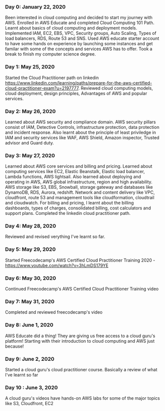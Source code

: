 ### Day 0: January 22, 2020
Been interested in cloud computing and decided to start my journey with AWS. Enrolled in AWS Educate and completed Cloud Computing 101 Path. Learnt about basics of cloud computing and deployment models. Implemented IAM, EC2, EBS, VPC, Security groups, Auto Scaling, Types of load balancers, RDS, Route 53 and SNS.  Used AWS educate starter account to have some hands on experience by launching some instances and get familar with some of the concepts and services AWS has to offer. 
Took a break to finish my computer science degree.

### Day 1: May 25, 2020
Started the Cloud Practitioner path on linkedin https://www.linkedin.com/learning/paths/prepare-for-the-aws-certified-cloud-practitioner-exam?u=2197777. Reviewed cloud computing models, cloud deployment, design principles, Advantages of AWS and popular services.

### Day 2: May 26, 2020
Learned about AWS security and compliance domain. AWS security pillars consist of IAM, Detective Controls, infrastructure protection, data protection and incident response. Also learnt about the principle of least priviledge in IAM and security services like WAF, AWS Shield, Amazon inspector, Trusted advisor and Guard duty.

### Day 3: May 27, 2020
Learned about AWS core services and billing and pricing. Learned about computing services like EC2, Elastic Beanstalk, Elastic load balancer, Lambda functions, AWS lightsail. Also learned about deploying and operating in AWS, AWS global infrastructure, region and high availability. AWS storage like S3, EBS, Snowball, storage gateway and databases like DynamoDB, RDS, Aurora, redshift. Network and content delivery like VPC, cloudfront, route 53 and management tools like cloudformation, cloudtrail and cloudwatch. For billing and pricing, I learnt about the billing dashboards, types of charges, consolidated billing, cost calculators and support plans. Completed the linkedin cloud practitioner path.

### Day 4: May 28, 2020
Reviewed and revised verything I've learnt so far.

### Day 5: May 29, 2020
Started Freecodecamp's AWS Certified Cloud Practitioner Training 2020 - https://www.youtube.com/watch?v=3hLmDS179YE

### Day 6: May 30, 2020
Continued Freecodecamp's AWS Certified Cloud Practitioner Training video

### Day 7: May 31, 2020
Completed and reviewed freecodecamp's video

### Day 8: June 1, 2020
AWS Educate did a thing! They are giving us free access to a cloud guru's platform! Starting with their introduction to cloud computing and AWS just because!

### Day 9: June 2, 2020
Started a cloud guru's cloud practitioner course. Basically a review of what I've learnt so far

### Day 10 : June 3, 2020
A cloud guru's videos have hands-on AWS labs for some of the major topics like S3, Cloudfront, EC2
